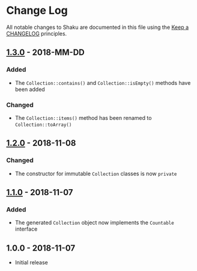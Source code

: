 # Change Log

All notable changes to Shaku are documented in this file using the [Keep a CHANGELOG](http://keepachangelog.com/) principles.

## [1.3.0] - 2018-MM-DD

### Added

* The `Collection::contains()` and `Collection::isEmpty()` methods have been added

### Changed

* The `Collection::items()` method has been renamed to `Collection::toArray()`

## [1.2.0] - 2018-11-08

### Changed

* The constructor for immutable `Collection` classes is now `private`

## [1.1.0] - 2018-11-07

### Added

* The generated `Collection` object now implements the `Countable` interface

## 1.0.0 - 2018-11-07

* Initial release

[1.3.0]: https://github.com/sebastianbergmann/shaku/compare/1.2.0...1.3.0
[1.2.0]: https://github.com/sebastianbergmann/shaku/compare/1.1.0...1.2.0
[1.1.0]: https://github.com/sebastianbergmann/shaku/compare/1.0.0...1.1.0
